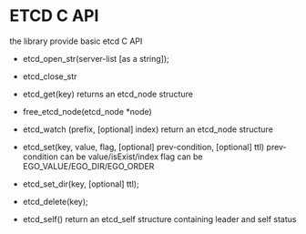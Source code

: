 # ETCD C API

the library provide basic etcd C API

 * etcd\_open\_str(server-list [as a string]);

 * etcd\_close\_str

 * etcd\_get(key) returns an etcd\_node structure

 * free\_etcd\_node(etcd\_node \*node)

 * etcd\_watch (prefix, [optional] index) return an etcd\_node structure 

 * etcd\_set(key, value, flag, [optional] prev-condition, [optional] ttl)
    prev-condition can be value/isExist/index
    flag can be EGO_VALUE/EGO_DIR/EGO_ORDER

 * etcd\_set\_dir(key, [optional] ttl);

 * etcd\_delete(key);
 
 * etcd\_self() return an etcd\_self structure containing leader and self status
